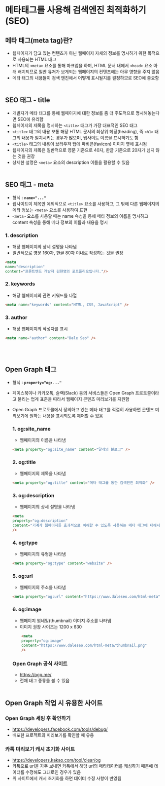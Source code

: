 # 메타태그를 사용해 검색엔진 최적화하기 (SEO)

## 메타 태그(meta tag)란?

- 웹페이지가 담고 있는 컨텐츠가 아닌 웹페이지 자체의 정보를 명시하기 위한 목적으로 사용되는 HTML 태그
- HTML의 `<meta>` 요소를 통해 마크업을 하며, HTML 문서 내에서 `<head>` 요소 아래 배치되므로 일반 유저가 보게되는 웹페이지의 컨텐츠에는 아무 영향을 주지 않음
- 메타 태그의 내용들이 검색 엔진에서 어떻게 표시될지를 결정하므로 SEO에 중요함
  <br><br>

## SEO 태그 - title

- 개발자가 메타 태그를 통해 웹페이지에 대한 정보를 좀 더 주도적으로 명시해놓는다면 SEO에 유리함
- 웹페이지의 제목을 명시하는 `<title>` 태그가 가장 대표적인 SEO 태그
- `<title>` 태그의 내용 보통 해당 HTML 문서의 최상위 헤딩(heading), 즉 `<h1>` 태그의 내용과 일치시키는 경우가 많으며, 웹사이트 이름을 표시하기도 함
- `<title>` 태그의 내용이 브라우저 탭에 파비콘(favicon) 이미지 옆에 표시됨
- 웹페이지의 제목은 일반적으로 영문 기준으로 40자, 한글 기준으로 20자가 넘지 않는 것을 권장
- 상세한 설명은 `<meta>` 요소의 description 이름을 활용할 수 있음
  <br><br>

## SEO 태그 - meta

- 형식 : **`name="..."`**
- 웹사이트이 제목만 예외적으로 `<title>` 요소를 사용하고, 그 밖에 다른 웹페이지의 메타 정보는 `<meta>` 요소를 사용하여 표현
- `<meta>` 요소를 사용할 때는 name 속성을 통해 메타 정보의 이름을 명시하고 content 속성을 통해 메타 정보의 이름과 내용을 명시

### 1. description

- 해당 웹페이지의 상세 설명을 나타냄
- 일반적으로 영문 160자, 한글 80자 이내로 작성하는 것을 권장

```HTML
<meta
name="description"
content="프론트엔드 개발자 김현영의 포트폴리오입니다."/>
```

### 2. keywords

- 해당 웹페이지의 관련 키워드를 나열

```HTML
<meta name="keywords" content="HTML, CSS, JavaScript" />
```

### 3. author

- 해당 웹페이지의 작성자를 표시

```HTML
<meta name="author" content="Dale Seo" />
```

<br><br>

## Open Graph 태그

- 형식 : **`property="og:..."`**
- 페이스북이나 카카오톡, 슬랙(Slack) 등의 서비스들은 Open Graph 프로토콜이라고 불리는 업계 표준을 따라서 웹페이지 콘텐츠 미리보기를 지원함
- Open Graph 프로토콜에서 정의하고 있는 메타 태그를 적절히 사용하면 콘텐츠 미리보기에 원하는 내용을 표시되도록 제어할 수 있음

  ### 1. og:site_name

  - 웹페이지의 이름을 나타냄

  ```HTML
  <meta property="og:site_name" content="달레의 블로그" />
  ```

  ### 2. og:title

  - 웹페이지의 제목을 나타냄

  ```HTML
  <meta property="og:title" content="메타 태그를 통한 검색엔진 최적화" />
  ```

  ### 3. og:description

  - 웹페이지의 상세 설명을 나타냄

  ```HTML
  <meta
  property="og:description"
  content="기계가 웹페이지를 효과적으로 이해할 수 있도록 사용하는 메타 태그에 대해서 알아보겠습니다."
  />
  ```

  ### 4. og:type

  - 웹페이지의 유형을 나타냄

  ```HTML
  <meta property="og:type" content="website" />
  ```

  ### 5. og:url

  - 웹페이지의 주소를 나타냄

  ```HTML
  <meta property="og:url" content="https://www.daleseo.com/html-meta" />
  ```

  ### 6. og:image

  - 웹페이지 썸네일(thumbnail) 이미지 주소를 나타냄
  - 이미지 권장 사이즈는 1200 x 630

  ```HTML
      <meta
      property="og:image"
      content="https://www.daleseo.com/html-meta/thumbnail.png"
      />
  ```

  ### Open Graph 공식 사이트

  - https://ogp.me/
  - 전체 태그 종류를 볼 수 있음
    <br><br>

## Open Graph 작업 시 유용한 사이트

### Open Graph 세팅 후 확인하기

- https://developers.facebook.com/tools/debug/
- 배포한 프로젝트의 미리보기를 확인할 때 유용

### 카톡 미리보기 캐시 초기화 사이트

- https://developers.kakao.com/tool/clear/og
- 카톡으로 url을 자주 보내면 카톡에서 해당 url의 메타데이터를 캐싱하기 때문에 데이터를 수정해도 그대로인 경우가 있음
- 위 사이트에서 캐시 초기화를 하면 데이터 수정 사항이 반영됨

